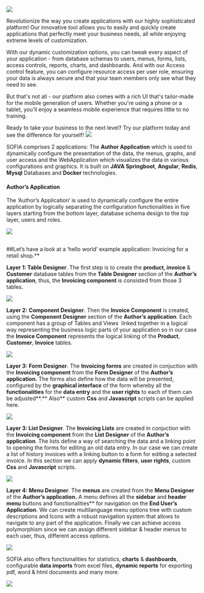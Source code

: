 ﻿
![](md-images/logo.png)

Revolutionize the way you create applications with our highly sophisticated platform! Our innovative tool allows you to easily and quickly create applications that perfectly meet your business needs, all while enjoying extreme levels of customization.

With our dynamic customization options, you can tweak every aspect of your application - from database schemas to users, menus, forms, lists, access controls, reports, charts, and dashboards. And with our Access control feature, you can configure resource access per user role, ensuring your data is always secure and that your team members only see what they need to see.

But that's not all - our platform also comes with a rich UI that's tailor-made for the mobile generation of users. Whether you're using a phone or a tablet, you'll enjoy a seamless mobile experience that requires little to no training.

Ready to take your business to the next level? Try our platform today and see the difference for yourself!
![](md-images/a.png)

SOFIA comprises 2 applications: The **Author Application** which is used to dynamically configure the presentation of the data, the menus, graphs, and user access and the WebApplication which visualizes the data in various configurations and graphics. It is built on **JAVA Springboot**, **Angular**, **Redis**, **Mysql** Databases and **Docker** technologies.  

####
#### **Author’s Application** 
The ‘Author’s Application‘ is used to dynamically configure the entire application by logically separating the configuration functionalities in five layers starting from the bottom layer, database schema design to the top layer, users and roles.


![](md-images/b.png)

##
##Let’s have a look at a ‘hello world’ example application: Invoicing for a retail shop.** 

**Layer 1: Table Designer**. The first step is to create the **product, invoice** & **Customer** database tables from the **Table Designer** section of the **Author’s application**, thus, the **Invoicing component** is consisted from those 3 tables.

![](md-images/c.png)

**Layer 2:** **Component Designer**. Then the **Invoice Component** is created, using the **Component Designer** section of the **Author’s application**. Each component has a group of Tables and Views  linked together in a logical way representing the business logic parts of your application so in our case the **Invoice Component** represents the logical linking of the **Product**, **Customer**, **Invoice** tables.

![](md-images/f.png)

**Layer 3:** **Form  Designer**. The **Invoicing forms** are created in conjuction with the **Invoicing component** from the **Form  Designer** of the **Author’s application.** The forms also define how the data will be presented, configured by the **graphical interface** of the form whereby all the **functionalities** for the **data entry** and the **user rights** to each of them can be adjusted**.**  Also** custom **Css** and **Javascript** scripts can be applied here.

![](md-images/g.png)

**Layer 3: List Designer**. The **Invoicing Lists** are created in conjuction with the **Invoicing component** from the **List Designer** of the **Author’s application**. The lists define a way of searching the data and a linking point to opening the forms for editing an old data entry. In our case we can create a list of history invoices with a linking button to a form for editing a selected invoice. In this section we can apply **dynamic filters**, **user rights**, custom **Css** and **Javascript** scripts.

![](md-images/h.png)

**Layer 4: Menu Designer**. The **menus** are created from the **Menu Designer** of the **Author’s application.** A menu defines all the **sidebar** and **header menu** buttons and functionalities** for navigation on the **End User’s Application**. We can create multilanguage menu options tree with custom descriptions and Icons with a robust navigation system that allows to navigate to any part of the application. Finally we can achieve access polymorphism since we can assign different sidebar & header menus to each user, thus, different access options.

![](md-images/i.png)

SOFIA also offers functionalities for statistics, **charts** & **dashboards**, configurable **data imports** from excel files, **dynamic reports** for exporting pdf, word & html documents and many more. 

![](md-images/j.png)
